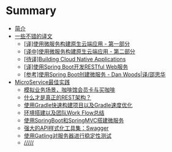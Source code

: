 # Summary

* [简介](README.md)
* [一些不错的译文](translation/README.md)
    - [[译]使用微服务构建原生云端应用 - 第一部分](translation/using_microservices_to_build_cloud_native_applications__part_1.md)
    - [[译中]使用微服务构建原生云端应用 - 第二部分](translation/using_microservices_to_build_cloud_native_applications__part_2.md)
    - [[待译]Building Cloud Native Applications](translation/Building_Cloud_Native_Applications.md)
    - [[译]使用Spring Boot开发RESTful Web服务](translation/Developing_a_RESTful_Web_Service_Using_Spring_Boot.md)
    - [[参考]使用Spring Boot创建微服务 - Dan Woods|译/邵思华](http://www.infoq.com/cn/articles/boot-microservices)
* [MicroService最佳实践](best-practice/README.md)
    - [模拟业务场景，咖啡馆会员卡与买咖啡](best-practice/simulate_business_scenarios_for_security.md)
    - [什么才是真正的REST架构？](best-practice/what_really_REST_is.md)
    - [使用Gradle快速构建项目以及Gradle速度优化](/best-practice/how_to_use_gradle_and_speed_up_build_time.md)
    - [环境搭建以及团队Work Flow总结](/best-practice/development_environment_and_team_workflow.md)
    - [使用SpringBoot和SpringMVC搭建微服务](/best-practice/microservices_using_springboot_and_springMVC.md)
    - [强大的API样式化工具集：Swagger](best-practice/RESTful_API_Documentation_Using_Swagger.md)
    - [使用Gatling对服务器进行稳定性测试](best-practice/Stability_and_Performance_Testing_using_Gatling.md)
    - [/////]()